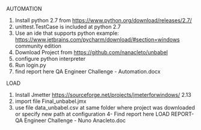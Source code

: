 AUTOMATION
1. Install python 2.7 from https://www.python.org/download/releases/2.7/
2. unittest.TestCase  is included at python 2.7
3. Use an ide that supports python example:  https://www.jetbrains.com/pycharm/download/#section=windows  community edition
4. Download Project from https://github.com/nanacleto/unbabel  
5. configure python interpreter 
6. Run login.py 
7. find report here QA Engineer Challenge - Automation.docx

LOAD
1. Install Jmetter   https://sourceforge.net/projects/jmeterforwindows/ 2.13
2. import file    Final_unbabel.jmx
3. use file data_unbabel.csv at same folder where project was downloaded or specify new path at configuration 
4- Find report here  LOAD REPORT- QA Engineer Challenge - Nuno Anacleto.doc